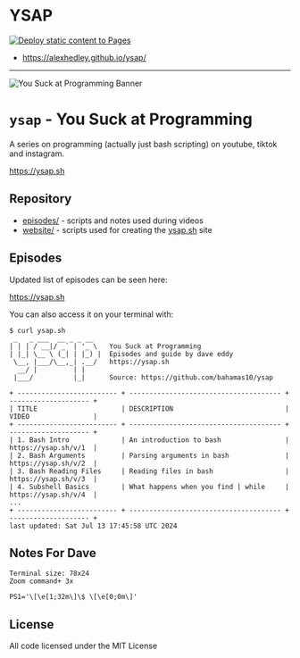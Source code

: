# YSAP

[![Deploy static content to Pages](https://github.com/AlexHedley/ysap/actions/workflows/static.yml/badge.svg)](https://github.com/AlexHedley/ysap/actions/workflows/static.yml)

- https://alexhedley.github.io/ysap/

---

![You Suck at Programming Banner](https://files.daveeddy.com/ysap/github-banner.png)

`ysap` - You Suck at Programming
================================

A series on programming (actually just bash scripting) on youtube, tiktok and
instagram.

https://ysap.sh

Repository
----------

- [episodes/](episodes/) - scripts and notes used during videos
- [website/](website/) - scripts used for creating the [ysap.sh](https://ysap.sh) site

Episodes
--------

Updated list of episodes can be seen here:

https://ysap.sh

You can also access it on your terminal with:

```
$ curl ysap.sh
 _   _ ___  __ _ _ __
| | | / __|/ _` | '_ \   You Suck at Programming
| |_| \__ \ (_| | |_) |  Episodes and guide by dave eddy
 \__, |___/\__,_| .__/   https://ysap.sh
  __/ |         | |
 |___/          |_|      Source: https://github.com/bahamas10/ysap

+ ------------------------- + -------------------------------------- + -------------------- +
| TITLE                     | DESCRIPTION                            | VIDEO                |
+ ------------------------- + -------------------------------------- + -------------------- +
| 1. Bash Intro             | An introduction to bash                | https://ysap.sh/v/1  |
| 2. Bash Arguments         | Parsing arguments in bash              | https://ysap.sh/v/2  |
| 3. Bash Reading Files     | Reading files in bash                  | https://ysap.sh/v/3  |
| 4. Subshell Basics        | What happens when you find | while     | https://ysap.sh/v/4  |
...
+ ------------------------- + -------------------------------------- + -------------------- +
last updated: Sat Jul 13 17:45:58 UTC 2024
```

Notes For Dave
--------------

```
Terminal size: 78x24
Zoom command+ 3x

PS1='\[\e[1;32m\]\$ \[\e[0;0m\]'
```

License
-------

All code licensed under the MIT License
